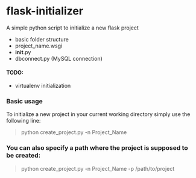 # flask-initializer
A simple python script to initialize a new flask project
* basic folder structure
* project_name.wsgi
* __init__.py
* dbconnect.py (MySQL connection)

#### TODO:
* virtualenv initialization

### Basic usage
To initialize a new project in your current working directory simply use the following line:

> python create_project.py -n Project_Name

### You can also specify a path where the project is supposed to be created:

> python create_project.py -n Project_Name -p /path/to/project
